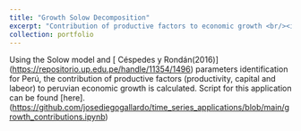 ```yaml
---
title: "Growth Solow Decomposition"
excerpt: "Contribution of productive factors to economic growth <br/><img src='/images/growth_contrib.png'>"
collection: portfolio
---
```


Using the Solow model and [ Céspedes y Rondán(2016)] (https://repositorio.up.edu.pe/handle/11354/1496) parameters identification for Perú, the contribution of productive factors (productivity, capital and labeor) to peruvian economic growth is calculated. Script for this application can be found [here].(https://github.com/josediegogallardo/time_series_applications/blob/main/growth_contributions.ipynb)
